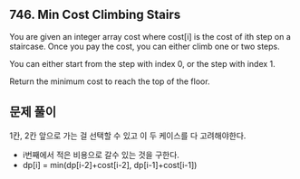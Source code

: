 ## 746. Min Cost Climbing Stairs 
You are given an integer array cost where cost[i] is the cost of ith step on a staircase. Once you pay the cost, you can either climb one or two steps.

You can either start from the step with index 0, or the step with index 1.

Return the minimum cost to reach the top of the floor.

## 문제 풀이
1칸, 2칸 앞으로 가는 걸 선택할 수 있고 이 두 케이스를 다 고려해야한다.

- i번째에서 적은 비용으로 갈수 있는 것을 구한다.
- dp[i] = min(dp[i-2]+cost[i-2], dp[i-1]+cost[i-1])
